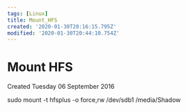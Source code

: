 ```yaml
---
tags: [Linux]
title: Mount_HFS
created: '2020-01-30T20:16:15.795Z'
modified: '2020-01-30T20:44:10.754Z'
---
```


# Mount HFS
Created Tuesday 06 September 2016

sudo mount -t hfsplus -o force,rw /dev/sdb1 /media/Shadow

